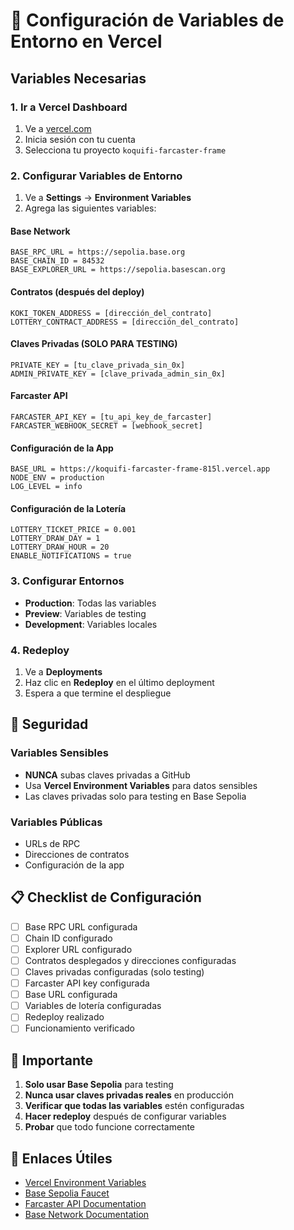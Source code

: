 # 🔧 Configuración de Variables de Entorno en Vercel

## Variables Necesarias

### **1. Ir a Vercel Dashboard**
1. Ve a [vercel.com](https://vercel.com)
2. Inicia sesión con tu cuenta
3. Selecciona tu proyecto `koquifi-farcaster-frame`

### **2. Configurar Variables de Entorno**
1. Ve a **Settings** → **Environment Variables**
2. Agrega las siguientes variables:

#### **Base Network**
```
BASE_RPC_URL = https://sepolia.base.org
BASE_CHAIN_ID = 84532
BASE_EXPLORER_URL = https://sepolia.basescan.org
```

#### **Contratos (después del deploy)**
```
KOKI_TOKEN_ADDRESS = [dirección_del_contrato]
LOTTERY_CONTRACT_ADDRESS = [dirección_del_contrato]
```

#### **Claves Privadas (SOLO PARA TESTING)**
```
PRIVATE_KEY = [tu_clave_privada_sin_0x]
ADMIN_PRIVATE_KEY = [clave_privada_admin_sin_0x]
```

#### **Farcaster API**
```
FARCASTER_API_KEY = [tu_api_key_de_farcaster]
FARCASTER_WEBHOOK_SECRET = [webhook_secret]
```

#### **Configuración de la App**
```
BASE_URL = https://koquifi-farcaster-frame-815l.vercel.app
NODE_ENV = production
LOG_LEVEL = info
```

#### **Configuración de la Lotería**
```
LOTTERY_TICKET_PRICE = 0.001
LOTTERY_DRAW_DAY = 1
LOTTERY_DRAW_HOUR = 20
ENABLE_NOTIFICATIONS = true
```

### **3. Configurar Entornos**
- **Production**: Todas las variables
- **Preview**: Variables de testing
- **Development**: Variables locales

### **4. Redeploy**
1. Ve a **Deployments**
2. Haz clic en **Redeploy** en el último deployment
3. Espera a que termine el despliegue

## 🔐 Seguridad

### **Variables Sensibles**
- **NUNCA** subas claves privadas a GitHub
- Usa **Vercel Environment Variables** para datos sensibles
- Las claves privadas solo para testing en Base Sepolia

### **Variables Públicas**
- URLs de RPC
- Direcciones de contratos
- Configuración de la app

## 📋 Checklist de Configuración

- [ ] Base RPC URL configurada
- [ ] Chain ID configurado
- [ ] Explorer URL configurado
- [ ] Contratos desplegados y direcciones configuradas
- [ ] Claves privadas configuradas (solo testing)
- [ ] Farcaster API key configurada
- [ ] Base URL configurada
- [ ] Variables de lotería configuradas
- [ ] Redeploy realizado
- [ ] Funcionamiento verificado

## 🚨 Importante

1. **Solo usar Base Sepolia** para testing
2. **Nunca usar claves privadas reales** en producción
3. **Verificar que todas las variables** estén configuradas
4. **Hacer redeploy** después de configurar variables
5. **Probar** que todo funcione correctamente

## 🔗 Enlaces Útiles

- [Vercel Environment Variables](https://vercel.com/docs/concepts/projects/environment-variables)
- [Base Sepolia Faucet](https://www.coinbase.com/faucets/base-ethereum-sepolia-faucet)
- [Farcaster API Documentation](https://docs.farcaster.xyz/)
- [Base Network Documentation](https://docs.base.org/)
